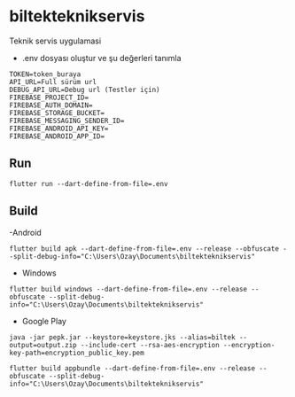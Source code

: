 # biltekteknikservis

Teknik servis uygulamasi

- .env dosyası oluştur ve şu değerleri tanımla

```
TOKEN=token_buraya
API_URL=Full sürüm url
DEBUG_API_URL=Debug url (Testler için)
FIREBASE_PROJECT_ID=
FIREBASE_AUTH_DOMAIN=
FIREBASE_STORAGE_BUCKET=
FIREBASE_MESSAGING_SENDER_ID=
FIREBASE_ANDROID_API_KEY=
FIREBASE_ANDROID_APP_ID=
```

## Run

```
flutter run --dart-define-from-file=.env
```

## Build 

-Android

```
flutter build apk --dart-define-from-file=.env --release --obfuscate --split-debug-info="C:\Users\Ozay\Documents\biltekteknikservis"
```

- Windows

```
flutter build windows --dart-define-from-file=.env --release --obfuscate --split-debug-info="C:\Users\Ozay\Documents\biltekteknikservis"
```

- Google Play

```
java -jar pepk.jar --keystore=keystore.jks --alias=biltek --output=output.zip --include-cert --rsa-aes-encryption --encryption-key-path=encryption_public_key.pem 
```

```
flutter build appbundle --dart-define-from-file=.env --release --obfuscate --split-debug-info="C:\Users\Ozay\Documents\biltekteknikservis"
```